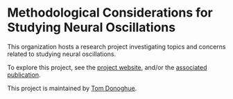 # Methodological Considerations for Studying Neural Oscillations

This organization hosts a research project investigating topics and 
concerns related to studying neural oscillations.

To explore this project, see the 
[project website](https://oscillationmethods.github.io/), and/or the 
[associated publication](https://doi.org/10.1111/ejn.15361).

This project is maintained by [Tom Donoghue](https://github.com/TomDonoghue/).
